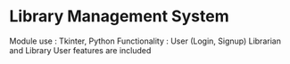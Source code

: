 # Library Management System
Module use : Tkinter, Python
Functionality :
User (Login, Signup)
Librarian and Library User features are included

